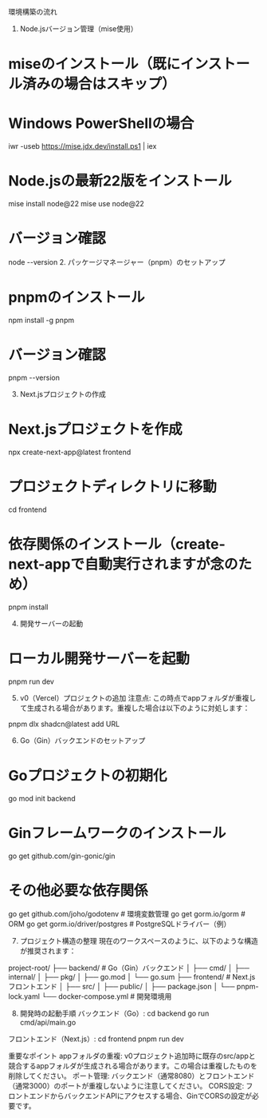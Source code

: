 

環境構築の流れ
1. Node.jsバージョン管理（mise使用）

# miseのインストール（既にインストール済みの場合はスキップ）
# Windows PowerShellの場合
iwr -useb https://mise.jdx.dev/install.ps1 | iex

# Node.jsの最新22版をインストール
mise install node@22
mise use node@22

# バージョン確認
node --version
2. パッケージマネージャー（pnpm）のセットアップ

# pnpmのインストール
npm install -g pnpm

# バージョン確認
pnpm --version

3. Next.jsプロジェクトの作成

# Next.jsプロジェクトを作成
npx create-next-app@latest frontend

# プロジェクトディレクトリに移動
cd frontend

# 依存関係のインストール（create-next-appで自動実行されますが念のため）
pnpm install

4. 開発サーバーの起動

# ローカル開発サーバーを起動
pnpm run dev

5. v0（Vercel）プロジェクトの追加
注意点: この時点でappフォルダが重複して生成される場合があります。重複した場合は以下のように対処します：

pnpm dlx shadcn@latest add URL

6. Go（Gin）バックエンドのセットアップ

# Goプロジェクトの初期化
go mod init backend

# Ginフレームワークのインストール
go get github.com/gin-gonic/gin

# その他必要な依存関係
go get github.com/joho/godotenv  # 環境変数管理
go get gorm.io/gorm             # ORM
go get gorm.io/driver/postgres  # PostgreSQLドライバー（例）

7. プロジェクト構造の整理
現在のワークスペースのように、以下のような構造が推奨されます：

project-root/
├── backend/           # Go（Gin）バックエンド
│   ├── cmd/
│   ├── internal/
│   ├── pkg/
│   ├── go.mod
│   └── go.sum
├── frontend/          # Next.js フロントエンド
│   ├── src/
│   ├── public/
│   ├── package.json
│   └── pnpm-lock.yaml
└── docker-compose.yml # 開発環境用

8. 開発時の起動手順
バックエンド（Go）:
cd backend
go run cmd/api/main.go

フロントエンド（Next.js）:
cd frontend
pnpm run dev

重要なポイント
appフォルダの重複: v0プロジェクト追加時に既存のsrc/appと競合するappフォルダが生成される場合があります。この場合は重複したものを削除してください。
ポート管理: バックエンド（通常8080）とフロントエンド（通常3000）のポートが重複しないように注意してください。
CORS設定: フロントエンドからバックエンドAPIにアクセスする場合、GinでCORSの設定が必要です。
